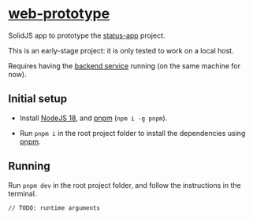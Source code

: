 # [web-prototype]

SolidJS app to prototype the [status-app] project.

This is an early-stage project: it is only tested to work on a local host.

Requires having the [backend service][backend] running (on the same machine for now).


## Initial setup

- Install [NodeJS 18][nodejs], and [pnpm] (`npm i -g pnpm`).

- Run `pnpm i` in the root project folder to install the dependencies using [pnpm].


## Running

Run `pnpm dev` in the root project folder, and follow the instructions in the terminal.

`// TODO: runtime arguments`


<!-- Link aliases -->

[status-app]: https://github.com/status-app

[web-prototype]: https://github.com/status-app/web-prototype

[backend]: https://github.com/status-app/backend

[nodejs]: https://nodejs.org/en/download

[pnpm]: https://github.com/pnpm/pnpm
